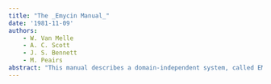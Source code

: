 ```yaml
---
title: "The _Emycin Manual_"
date: '1981-11-09'
authors: 
    - W. Van Melle
    - A. C. Scott
    - J. S. Bennett
    - M. Peairs
abstract: "This manual describes a domain-independent system, called EMYCIN, for constructing one class of expert computer programs: rule-based consultants. The resulting programs use knowledge specific to a problem domain to provide consilltative advice to a client. The system-building tool, EMYCIN, is based on the domain-independent core of the MYCIN program. Domain knowledge is represented in EMYCIN systems primarily as production rules, which are applied by a goal-directed backwardchaining control structure. Fvphantom{}ules and consultation data may have associated measures of certainty, aiid incomplete data entry is allowed. The system includes an explanation facility that can display the line of reasoning followecl by the consultation program, and answer questions from the client about the contents of its knowledge base."
---
```


